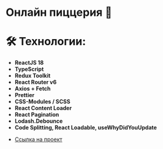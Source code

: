 # Онлайн пиццерия 🍕


# 🛠 Технологии:

- **ReactJS 18**
- **TypeScript**
- **Redux Toolkit** 
- **React Router v6** 
- **Axios + Fetch** 
- **Prettier** 
- **CSS-Modules / SCSS** 
- **React Content Loader** 
- **React Pagination**
- **Lodash.Debounce**
- **Code Splitting, React Loadable, useWhyDidYouUpdate**


* [Ссылка на проект](https://feelcover.github.io/Pizza-Project/)